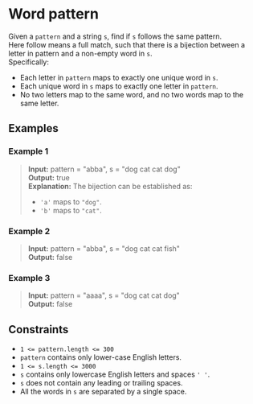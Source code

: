 # Word pattern
Given a `pattern` and a string `s`, find if `s` follows the same pattern.  
Here follow means a full match, such that there is a bijection between a letter in pattern and a non-empty word in `s`.  
Specifically:  
- Each letter in `pattern` maps to exactly one unique word in `s`.  
- Each unique word in `s` maps to exactly one letter in `pattern`.  
- No two letters map to the same word, and no two words map to the same letter.  

## Examples
### Example 1
> **Input:** pattern = "abba", s = "dog cat cat dog"  
> **Output:** true  
> **Explanation:**
> The bijection can be established as:
> - `'a'` maps to `"dog"`.
> - `'b'` maps to `"cat"`.

### Example 2
> **Input:** pattern = "abba", s = "dog cat cat fish"  
> **Output:** false

### Example 3
> **Input:** pattern = "aaaa", s = "dog cat cat dog"  
> **Output:** false


## Constraints
- `1 <= pattern.length <= 300`
- `pattern` contains only lower-case English letters.
- `1 <= s.length <= 3000`
- `s` contains only lowercase English letters and spaces `' '`.
- `s` does not contain any leading or trailing spaces.
- All the words in `s` are separated by a single space.